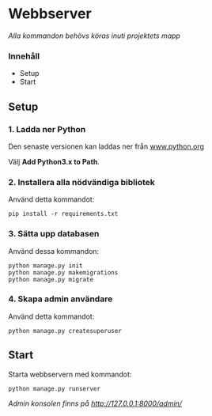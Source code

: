 # Webbserver

*Alla kommandon behövs köras inuti projektets mapp*

### Innehåll
* Setup
* Start


## Setup

### 1. Ladda ner Python

Den senaste versionen kan laddas ner från <a href="https://www.python.org/downloads/">www.python.org</a>

Välj **Add Python3.x to Path**.


### 2. Installera alla nödvändiga bibliotek

Använd detta kommandot:
```
pip install -r requirements.txt
```


### 3. Sätta upp databasen

Använd dessa kommandon:
```
python manage.py init
python manage.py makemigrations
python manage.py migrate
```


### 4. Skapa admin användare

Använd detta kommandot:
```
python manage.py createsuperuser
```


## Start

Starta webbservern med kommandot:
```
python manage.py runserver
```

*Admin konsolen finns på http://127.0.0.1:8000/admin/*









